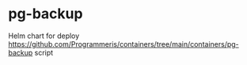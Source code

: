 # pg-backup

Helm chart for deploy https://github.com/Programmeris/containers/tree/main/containers/pg-backup script